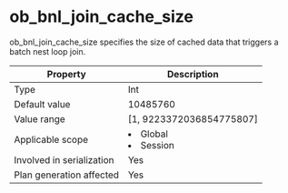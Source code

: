 # ob_bnl_join_cache_size

ob_bnl_join_cache_size specifies the size of cached data that triggers a batch nest loop join.

| **Property** | **Description** |
|----------|------------------------------------------------------------------------------------------------------------|
| Type | Int |
| Default value | 10485760 |
| Value range | \[1, 9223372036854775807\] |
| Applicable scope | <li> Global   <li> Session |
| Involved in serialization | Yes |
| Plan generation affected | Yes |

